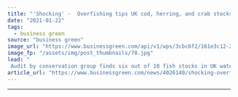 ```yaml
---
title: "'Shocking' -  Overfishing tips UK cod, herring, and crab stocks into 'critical state'"
date: "2021-01-22"
tags: 
  - business green
source: "business green"
image_url: "https://www.businessgreen.com/api/v1/wps/3cbc6f2/161e3c12-2087-488d-845a-060bc9e86a37/2/fish-iStock-1098173446-185x114.jpg"
image_fp: "/assets/img/post_thumbnails/78.jpg"
lead: "
 Audit by conservation group finds six out of 10 fish stocks in UK waters are being overfished or are already in a 'critical state' ..."
article_url: "https://www.businessgreen.com/news/4026140/shocking-overfishing-tips-uk-cod-herring-crab-stocks-critical"
---
```


---
